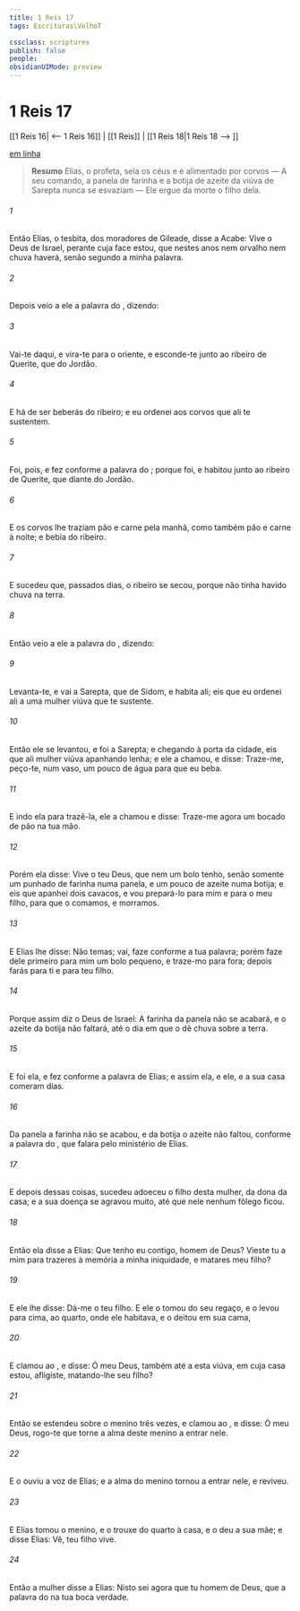 ```yaml
---
title: 1 Reis 17
tags: Escrituras\VelhoT

cssclass: scriptures
publish: false
people:
obsidianUIMode: preview
---
```


# 1 Reis 17
[[1 Reis 16| <-- 1 Reis 16]] | [[1 Reis]] | [[1 Reis 18|1 Reis 18 --> ]]

[em linha](https://churchofjesuschrist.org/study/scriptures/ot/1-kgs/17?lang=por)

> __Resumo__
Elias, o profeta, sela os céus e é alimentado por corvos — A seu comando, a panela de farinha e a botija de azeite da viúva de Sarepta nunca se esvaziam — Ele ergue da morte o filho dela.

###### 1 
Então Elias, o tesbita, dos moradores de Gileade, disse a Acabe: Vive o  Deus de Israel, perante cuja face estou, que nestes anos nem orvalho nem chuva haverá, senão segundo a minha palavra.

###### 2 
Depois veio a ele a palavra do , dizendo:

###### 3 
Vai-te daqui, e vira-te para o oriente, e esconde-te junto ao ribeiro de Querite, que   do Jordão.

###### 4 
E há de ser  beberás do ribeiro; e eu ordenei aos corvos que ali te sustentem.

###### 5 
Foi, pois, e fez conforme a palavra do ; porque foi, e habitou junto ao ribeiro de Querite, que  diante do Jordão.

###### 6 
E os corvos lhe traziam pão e carne pela manhã, como também pão e carne à noite; e bebia do ribeiro.

###### 7 
E sucedeu que, passados dias, o ribeiro se secou, porque não tinha havido chuva na terra.

###### 8 
Então veio a ele a palavra do , dizendo:

###### 9 
Levanta-te, e vai a Sarepta, que  de Sidom, e habita ali; eis que eu ordenei ali a uma mulher viúva que te sustente.

###### 10 
Então ele se levantou, e foi a Sarepta; e chegando à porta da cidade, eis que  ali  mulher viúva apanhando lenha; e ele a chamou, e  disse: Traze-me, peço-te, num vaso, um pouco de água para que eu beba.

###### 11 
E indo ela para trazê-la, ele a chamou e  disse: Traze-me agora  um bocado de pão na tua mão.

###### 12 
Porém ela disse: Vive o  teu Deus, que nem um bolo tenho, senão somente um punhado de farinha numa panela, e um pouco de azeite numa botija; e eis que apanhei dois cavacos, e vou prepará-lo para mim e para o meu filho, para que o comamos, e morramos.

###### 13 
E Elias lhe disse: Não temas; vai, faze conforme a tua palavra; porém faze dele primeiro para mim um bolo pequeno, e traze-mo para fora; depois farás para ti e para teu filho.

###### 14 
Porque assim diz o  Deus de Israel: A farinha da panela não se acabará, e o azeite da botija não faltará, até o dia em que o  dê chuva sobre a terra.

###### 15 
E foi ela, e fez conforme a palavra de Elias; e assim ela, e ele, e a sua casa comeram  dias.

###### 16 
Da panela a farinha não se acabou, e da botija o azeite não faltou, conforme a palavra do , que falara pelo ministério de Elias.

###### 17 
E depois dessas coisas, sucedeu  adoeceu o filho desta mulher, da dona da casa; e a sua doença se agravou muito, até que nele nenhum fôlego ficou.

###### 18 
Então ela disse a Elias: Que tenho eu contigo, homem de Deus? Vieste tu a mim para trazeres à memória a minha iniquidade, e matares meu filho?

###### 19 
E ele lhe disse: Dá-me o teu filho. E ele o tomou do seu regaço, e o levou para cima, ao quarto, onde ele  habitava, e o deitou em sua cama,

###### 20 
E clamou ao , e disse: Ó  meu Deus, também até a esta viúva, em cuja casa estou, afligiste, matando-lhe seu filho?

###### 21 
Então se estendeu sobre o menino três vezes, e clamou ao , e disse: Ó  meu Deus, rogo-te que torne a alma deste menino a entrar nele.

###### 22 
E o  ouviu a voz de Elias; e a alma do menino tornou a entrar nele, e reviveu.

###### 23 
E Elias tomou o menino, e o trouxe do quarto à casa, e o deu a sua mãe; e disse Elias: Vê, teu filho vive.

###### 24 
Então a mulher disse a Elias: Nisto sei agora que tu  homem de Deus,  que a palavra do  na tua boca  verdade.


